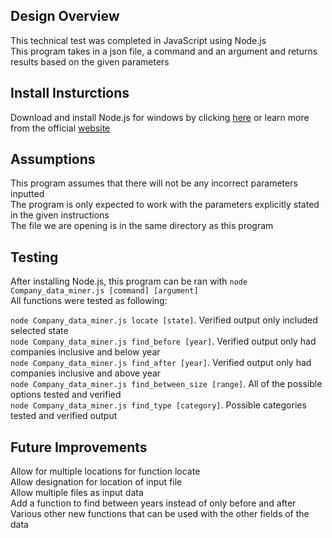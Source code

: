 ## Design Overview
This technical test was completed in JavaScript using Node.js  
This program takes in a json file, a command and an argument and returns results based on the given parameters

## Install Insturctions
Download and install Node.js for windows by clicking [here](https://nodejs.org/dist/v10.8.0/node-v10.8.0-x64.msi)
or learn more from the official [website](https://nodejs.org/en/)

## Assumptions
This program assumes that there will not be any incorrect parameters inputted  
The program is only expected to work with the parameters explicitly stated in the given instructions  
The file we are opening is in the same directory as this program  

## Testing
After installing Node.js, this program can be ran with `node Company_data_miner.js [command] [argument]`  
All functions were tested as following:

`node Company_data_miner.js locate [state]`. Verified output only included selected state  
`node Company_data_miner.js find_before [year]`. Verified output only had companies inclusive and below year  
`node Company_data_miner.js find_after [year]`. Verified output only had companies inclusive and above year  
`node Company_data_miner.js find_between_size [range]`. All of the possible options tested and verified  
`node Company_data_miner.js find_type [category]`. Possible categories tested and verified output  

## Future Improvements
Allow for multiple locations for function locate  
Allow designation for location of input file  
Allow multiple files as input data  
Add a function to find between years instead of only before and after  
Various other new functions that can be used with the other fields of the data  
